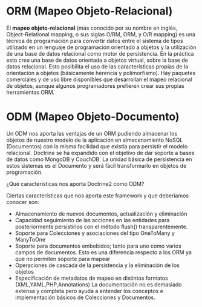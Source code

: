 # ORM (Mapeo Objeto-Relacional)

El **mapeo objeto-relacional** (más conocido por su nombre en inglés, Object-Relational mapping, o sus siglas O/RM, ORM, y O/R mapping) es una técnica de programación para convertir datos entre el sistema de tipos utilizado en un lenguaje de programación orientado a objetos y la utilización de una base de datos relacional como motor de persistencia. En la práctica esto crea una base de datos orientada a objetos virtual, sobre la base de datos relacional. Esto posibilita el uso de las características propias de la orientación a objetos (básicamente herencia y polimorfismo). Hay paquetes comerciales y de uso libre disponibles que desarrollan el mapeo relacional de objetos, aunque algunos programadores prefieren crear sus propias herramientas ORM.

# ODM (Mapeo Objeto-Documento)

Un ODM nos aporta las ventajas de un ORM pudiendo almacenar los objetos de nuestro modelo de la aplicación en almacenamiento NoSQL (Documentos) con la misma facilidad que existía para persistir el modelo relacional. Doctrine se ha expandido con el objetivo de dar soporte a bases de datos como MongoDB y CouchDB. La unidad básica de persistencia en estos sistemas es el Documento y será fácil transformarlo en objetos de programación.

¿Qué características nos aporta Doctrine2 como ODM?

Ciertas características que nos aporta este framework y que deberíamos conocer son:

* Almacenamiento de nuevos documentos, actualización y eliminación
* Capacidad seguimiento de las acciones en las entidades para posteriormente persistirlos con el método flush() transparentemente.
* Soporte para Colecciones y asociaciones del tipo OneToMany y ManyToOne
* Soporte para documentos embebidos; tanto para uno como varios campos de documentos. Esto es una diferencia respecto a los ORM ya que no permiten soporte para mapear
* Operaciones de cascada de la persistencia y la eliminación de los objetos
* Especificación de metadatos de mapeo en distintos formatos (XML,YAML,PHP,Annotations)
La documentación no es demasiado extensa y completa pero ayuda a entender los conceptos e implementación básicos de Colecciones y Documentos.
